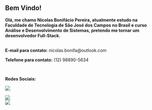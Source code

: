 <h2> Bem Vindo! </h2>

<p align="left"><b> 
  Olá, me chamo Nicolas Bonifácio Pereira, atualmente estudo na Faculdade de Tecnologia de São José dos Campos no Brasil e curso Análise e Desenvolvimento de Sistemas, pretendo me tornar um desenvolvedor Full-Stack. <br><br>
</p></b>

<p align="left"><b> E-mail para contato:</b> nicolas.bonifa@outlook.com</p>
<p align="left"><b> Telefone para contato:</b> (12) 98890-5634</b></p>
<br>

<p align="left">
 <b>Redes Sociais:<b>
</p>

<p align="left">
  <a href="https://www.instagram.com/nicolasbonf_/" alt="Instagram">
  <img src="https://img.shields.io/badge/-Instagram-DF0174?style=flat-square&labelColor=DF0174&logo=instagram&logoColor=white&link=https://www.instagram.com/nicolasbonf_/"/></a>
</p>
  <a href="https://www.linkedin.com/in/nicolas-bonif%C3%A1cio-426804237/" alt="Linkedin">
  <img src="https://img.shields.io/badge/-Linkedin-0e76a8?style=flat-square&logo=Linkedin&logoColor=white&link=https://www.linkedin.com/in/nicolas-bonif%C3%A1cio-426804237/" /></a>
  
<br>
<div>
<img src="https://github-readme-stats.vercel.app/api/top-langs/?username=NicolasPereira06&layout=compact&theme=dracula")(https://github.com/NicolasPereira06/github-readme-stats)"/>
</div>

